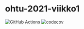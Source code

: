 # ohtu-2021-viikko1

![GitHub Actions](https://github.com/rautajan/ohtu-2021-viikko1/workflows/Java%20CI%20with%20Gradle/badge.svg)
[![codecov](https://codecov.io/gh/rautajan/ohtu-2021-viikko1/branch/main/graph/badge.svg?token=36XVY9KAVB)](https://codecov.io/gh/rautajan/ohtu-2021-viikko1)
